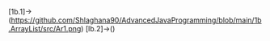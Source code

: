 [1b.1]->(https://github.com/Shlaghana90/AdvancedJavaProgramming/blob/main/1b.ArrayList/src/Ar1.png)
[lb.2]->()
